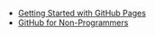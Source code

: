 * [Getting Started with GitHub Pages](https://guides.github.com/features/pages/)
* [GitHub for Non-Programmers](https://github.com/tvanantwerp/github-for-non-programmers)